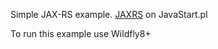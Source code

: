 Simple JAX-RS example.
[JAXRS](http://javastart.pl/static/frameworki/jax-rs/) on JavaStart.pl

To run this example use Wildfly8+
